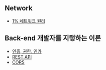 ## Network
- [1% 네트워크 원리](Network/REAME.md)


## Back-end 개발자를 지탱하는 이론
- [인증, 권한, 인가](/Back-end%20개발자를%20지탱하는%20이론/인증,%20권한,%20인가.md)
- [REST API](/Back-end%20개발자를%20지탱하는%20이론/REST%20API.md)
- [CORS](/Back-end%20개발자를%20지탱하는%20이론/CORS.md)



